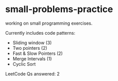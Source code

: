 # small-problems-practice
working on small programming exercises.

Currently includes code patterns:
* Sliding window (3)
* Two pointers (2)
* Fast & Slow Pointers (2)
* Merge Intervals (1)
* Cyclic Sort

LeetCode Qs answered: 2
